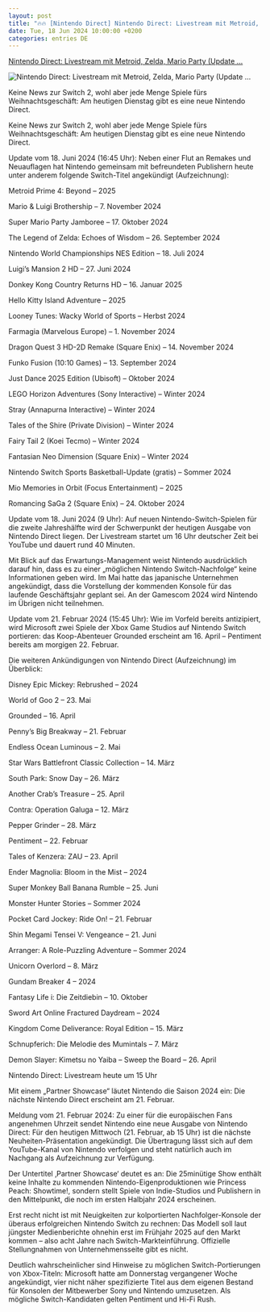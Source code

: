 ```yaml
---
layout: post
title: "🔥🔥 [Nintendo Direct] Nintendo Direct: Livestream mit Metroid, Zelda, Mario Party (Update ..."
date: Tue, 18 Jun 2024 10:00:00 +0200
categories: entries DE
---
```

[Nintendo Direct: Livestream mit Metroid, Zelda, Mario Party (Update ...](https://www.gameswirtschaft.de/marketing-pr/nintendo-direct-livestream-180624/)

![Nintendo Direct: Livestream mit Metroid, Zelda, Mario Party (Update ...](https://www.gameswirtschaft.de/wp-content/uploads/2022/05/Nintendo-Logo-2022.jpg)

Keine News zur Switch 2, wohl aber jede Menge Spiele fürs Weihnachtsgeschäft: Am heutigen Dienstag gibt es eine neue Nintendo Direct.

Keine News zur Switch 2, wohl aber jede Menge Spiele fürs Weihnachtsgeschäft: Am heutigen Dienstag gibt es eine neue Nintendo Direct.

Update vom 18. Juni 2024 (16:45 Uhr): Neben einer Flut an Remakes und Neuauflagen hat Nintendo gemeinsam mit befreundeten Publishern heute unter anderem folgende Switch-Titel angekündigt (Aufzeichnung):

Metroid Prime 4: Beyond – 2025

Mario & Luigi Brothership – 7. November 2024

Super Mario Party Jamboree – 17. Oktober 2024

The Legend of Zelda: Echoes of Wisdom – 26. September 2024

Nintendo World Championships NES Edition – 18. Juli 2024

Luigi’s Mansion 2 HD – 27. Juni 2024

Donkey Kong Country Returns HD – 16. Januar 2025

Hello Kitty Island Adventure – 2025

Looney Tunes: Wacky World of Sports – Herbst 2024

Farmagia (Marvelous Europe) – 1. November 2024

Dragon Quest 3 HD-2D Remake (Square Enix) – 14. November 2024

Funko Fusion (10:10 Games) – 13. September 2024

Just Dance 2025 Edition (Ubisoft) – Oktober 2024

LEGO Horizon Adventures (Sony Interactive) – Winter 2024

Stray (Annapurna Interactive) – Winter 2024

Tales of the Shire (Private Division) – Winter 2024

Fairy Tail 2 (Koei Tecmo) – Winter 2024

Fantasian Neo Dimension (Square Enix) – Winter 2024

Nintendo Switch Sports Basketball-Update (gratis) – Sommer 2024

Mio Memories in Orbit (Focus Entertainment) – 2025

Romancing SaGa 2 (Square Enix) – 24. Oktober 2024

Update vom 18. Juni 2024 (9 Uhr): Auf neuen Nintendo-Switch-Spielen für die zweite Jahreshälfte wird der Schwerpunkt der heutigen Ausgabe von Nintendo Direct liegen. Der Livestream startet um 16 Uhr deutscher Zeit bei YouTube und dauert rund 40 Minuten.

Mit Blick auf das Erwartungs-Management weist Nintendo ausdrücklich darauf hin, dass es zu einer „möglichen Nintendo Switch-Nachfolge“ keine Informationen geben wird. Im Mai hatte das japanische Unternehmen angekündigt, dass die Vorstellung der kommenden Konsole für das laufende Geschäftsjahr geplant sei. An der Gamescom 2024 wird Nintendo im Übrigen nicht teilnehmen.

Update vom 21. Februar 2024 (15:45 Uhr): Wie im Vorfeld bereits antizipiert, wird Microsoft zwei Spiele der Xbox Game Studios auf Nintendo Switch portieren: das Koop-Abenteuer Grounded erscheint am 16. April – Pentiment bereits am morgigen 22. Februar.

Die weiteren Ankündigungen von Nintendo Direct (Aufzeichnung) im Überblick:

Disney Epic Mickey: Rebrushed – 2024

World of Goo 2 – 23. Mai

Grounded – 16. April

Penny’s Big Breakway – 21. Februar

Endless Ocean Luminous – 2. Mai

Star Wars Battlefront Classic Collection – 14. März

South Park: Snow Day – 26. März

Another Crab’s Treasure – 25. April

Contra: Operation Galuga – 12. März

Pepper Grinder – 28. März

Pentiment – 22. Februar

Tales of Kenzera: ZAU – 23. April

Ender Magnolia: Bloom in the Mist – 2024

Super Monkey Ball Banana Rumble – 25. Juni

Monster Hunter Stories – Sommer 2024

Pocket Card Jockey: Ride On! – 21. Februar

Shin Megami Tensei V: Vengeance – 21. Juni

Arranger: A Role-Puzzling Adventure – Sommer 2024

Unicorn Overlord – 8. März

Gundam Breaker 4 – 2024

Fantasy Life i: Die Zeitdiebin – 10. Oktober

Sword Art Online Fractured Daydream – 2024

Kingdom Come Deliverance: Royal Edition – 15. März

Schnupferich: Die Melodie des Mumintals – 7. März

Demon Slayer: Kimetsu no Yaiba – Sweep the Board – 26. April

Nintendo Direct: Livestream heute um 15 Uhr

Mit einem „Partner Showcase“ läutet Nintendo die Saison 2024 ein: Die nächste Nintendo Direct erscheint am 21. Februar.

Meldung vom 21. Februar 2024: Zu einer für die europäischen Fans angenehmen Uhrzeit sendet Nintendo eine neue Ausgabe von Nintendo Direct: Für den heutigen Mittwoch (21. Februar, ab 15 Uhr) ist die nächste Neuheiten-Präsentation angekündigt. Die Übertragung lässt sich auf dem YouTube-Kanal von Nintendo verfolgen und steht natürlich auch im Nachgang als Aufzeichnung zur Verfügung.

Der Untertitel ‚Partner Showcase‘ deutet es an: Die 25minütige Show enthält keine Inhalte zu kommenden Nintendo-Eigenproduktionen wie Princess Peach: Showtime!, sondern stellt Spiele von Indie-Studios und Publishern in den Mittelpunkt, die noch im ersten Halbjahr 2024 erscheinen.

Erst recht nicht ist mit Neuigkeiten zur kolportierten Nachfolger-Konsole der überaus erfolgreichen Nintendo Switch zu rechnen: Das Modell soll laut jüngster Medienberichte ohnehin erst im Frühjahr 2025 auf den Markt kommen – also acht Jahre nach Switch-Markteinführung. Offizielle Stellungnahmen von Unternehmensseite gibt es nicht.

Deutlich wahrscheinlicher sind Hinweise zu möglichen Switch-Portierungen von Xbox-Titeln: Microsoft hatte am Donnerstag vergangener Woche angekündigt, vier nicht näher spezifizierte Titel aus dem eigenen Bestand für Konsolen der Mitbewerber Sony und Nintendo umzusetzen. Als mögliche Switch-Kandidaten gelten Pentiment und Hi-Fi Rush.

